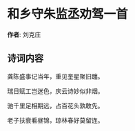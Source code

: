 # 和乡守朱监丞劝驾一首

**作者**: 刘克庄

## 诗词内容

龚陈盛事记当年，重见奎星聚旧躔。

瑞日赋工岂迷色，庆云诗妙似非烟。

驰千里足相期远，占百花头孰敢先。

老子扶衰看昼锦，琼林春好莫留连。

